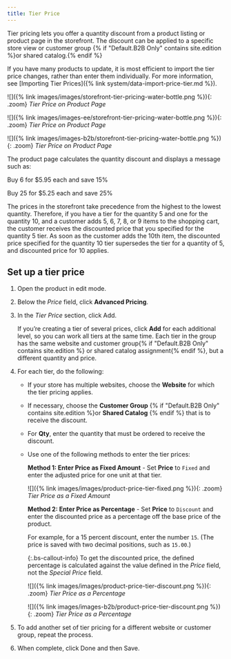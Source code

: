 ```yaml
---
title: Tier Price
---
```


Tier pricing lets you offer a quantity discount from a product listing or product page in the storefront. The discount can be applied to a specific store view or customer group {% if "Default.B2B Only" contains site.edition %}or shared catalog.{% endif %}

If you have many products to update, it is most efficient to import the tier price changes, rather than enter them individually. For more information, see [Importing Tier Prices]({% link system/data-import-price-tier.md %}).

<!--{% if "Default.CE Only" contains site.edition %}-->
![]({% link images/images/storefront-tier-pricing-water-bottle.png %}){: .zoom}
_Tier Price on Product Page_
<!--{% endif %}-->
<!--{% if "Default.EE Only" contains site.edition %}-->
![]({% link images/images-ee/storefront-tier-pricing-water-bottle.png %}){: .zoom}
_Tier Price on Product Page_
<!--{% endif %}-->
<!--{% if "Default.B2B Only" contains site.edition %}-->
![]({% link images/images-b2b/storefront-tier-pricing-water-bottle.png %}){: .zoom}
_Tier Price on Product Page_
<!--{% endif %}-->

The product page calculates the quantity discount and displays a message such as:

<!--{% if "Default.CE Only,Default.EE Screenshot" contains site.edition %}-->
Buy 6 for $5.95 each and save 15%
<!--{% endif %}-->
<!--{% if "Default.B2B Only" contains site.edition %}-->
Buy 25 for $5.25 each and save 25%
<!--{% endif %}-->

The prices in the storefront take precedence from the highest to the lowest quantity. Therefore, if you have a tier for the quantity 5 and one for the quantity 10, and a customer adds 5, 6, 7, 8, or 9 items to the shopping cart, the customer receives the discounted price that you specified for the quantity 5 tier. As soon as the customer adds the 10th item, the discounted price specified for the quantity 10 tier supersedes the tier for a quantity of 5, and discounted price for 10 applies.

## Set up a tier price

1. Open the product in edit mode.

1. Below the _Price_ field, click **Advanced Pricing**.

1. In the _Tier Price_ section, click <span class="btn">Add</span>.

   If you’re creating a tier of several prices, click **Add** for each additional level, so you can work all tiers at the same time. Each tier in the group has the same website and customer group{% if "Default.B2B Only" contains site.edition %} or shared catalog assignment{% endif %}, but a different quantity and price.

1. For each tier, do the following:

    - If your store has multiple websites, choose the **Website** for which the tier pricing applies.

    - If necessary, choose the **Customer Group** {% if "Default.B2B Only" contains site.edition %}or **Shared Catalog** {% endif %} that is to receive the discount.

    - For **Qty**, enter the quantity that must be ordered to receive the discount.

    - Use one of the following methods to enter the tier prices:

      **Method 1: Enter Price as Fixed Amount** - Set **Price** to `Fixed` and enter the adjusted price for one unit at that tier.

        ![]({% link images/images/product-price-tier-fixed.png %}){: .zoom}
        _Tier Price as a Fixed Amount_

      **Method 2: Enter Price as Percentage** - Set **Price** to `Discount` and enter the discounted price as a percentage off the base price of the product.

        For example, for a 15 percent discount, enter the number `15`. (The price is saved with two decimal positions, such as `15.00`.)

        {:.bs-callout-info}
        To get the discounted price, the defined percentage is calculated against the value defined in the _Price_ field, not the _Special Price_ field.

        <!--{% if "Default.CE Only,Default.EE Only" contains site.edition %}-->
        ![]({% link images/images/product-price-tier-discount.png %}){: .zoom}
        _Tier Price as a Percentage_
        <!--{% endif %}-->
        <!--{% if "Default.B2B Only" contains site.edition %}-->
        ![]({% link images/images-b2b/product-price-tier-discount.png %}){: .zoom}
        _Tier Price as a Percentage_
        <!--{% endif %}-->

1. To add another set of tier pricing for a different website or customer group, repeat the process.

1. When complete, click <span class="btn">Done</span> and then <span class="btn">Save</span>.
